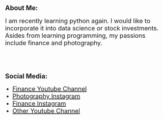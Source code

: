 <h2>About Me:</h2>
<p><span style="font-size: 20px;">I am recently learning python again. I would like to incorporate it into data science or stock investments. Asides from learning programming, my passions include finance and photography.</span></p>
<h2><br></h2>
<h2>Social Media:</h2>
<ul>
    <li style="font-size: 20px;"><a href="https://www.youtube.com/channel/UCw-d1MWiu7c5F42afsodrKQ" rel="noopener noreferrer" target="_blank">Finance Youtube Channel</a></li>
    <li style="font-size: 20px;"><a href="https://www.instagram.com/rdao.photo/" rel="noopener noreferrer" target="_blank">Photography Instagram</a></li>
    <li style="font-size: 20px;"><a href="https://www.instagram.com/rd.fin/" rel="noopener noreferrer" target="_blank">Finance Instagram</a></li>
    <li style="font-size: 20px;"><a href="http://Youtube Channel" rel="noopener noreferrer" target="_blank">Other Youtube Channel</a></li>
</ul>
<p><br></p>
